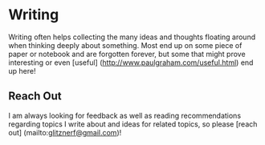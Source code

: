 # Writing
Writing often helps collecting the many ideas and thoughts floating around when thinking deeply about something. Most end up on some piece of paper or notebook and are forgotten forever, but some that might prove interesting or even [useful] (http://www.paulgraham.com/useful.html) end up here!

## Reach Out
I am always looking for feedback as well as reading recommendations regarding topics I write about and ideas for related topics, so please [reach out] (mailto:glitznerf@gmail.com)!
